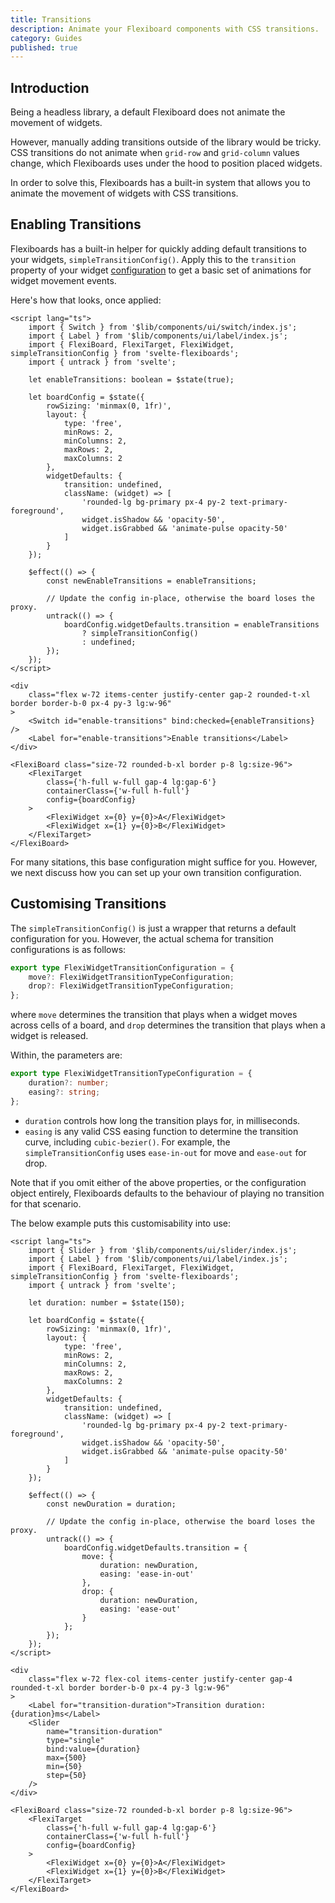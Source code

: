 ```yaml
---
title: Transitions
description: Animate your Flexiboard components with CSS transitions.
category: Guides
published: true
---
```


## Introduction

Being a headless library, a default Flexiboard does not animate the movement of widgets.

However, manually adding transitions outside of the library would be tricky. CSS transitions do not animate when `grid-row` and `grid-column` values change, which Flexiboards uses under the hood to position placed widgets.

In order to solve this, Flexiboards has a built-in system that allows you to animate the movement of widgets with CSS transitions.

## Enabling Transitions

Flexiboards has a built-in helper for quickly adding default transitions to your widgets, `simpleTransitionConfig()`. Apply this to the `transition` property of your widget [configuration](/docs/configuration) to get a basic set of animations for widget movement events.

Here's how that looks, once applied:

```svelte example
<script lang="ts">
	import { Switch } from '$lib/components/ui/switch/index.js';
	import { Label } from '$lib/components/ui/label/index.js';
	import { FlexiBoard, FlexiTarget, FlexiWidget, simpleTransitionConfig } from 'svelte-flexiboards';
	import { untrack } from 'svelte';

	let enableTransitions: boolean = $state(true);

	let boardConfig = $state({
		rowSizing: 'minmax(0, 1fr)',
		layout: {
			type: 'free',
			minRows: 2,
			minColumns: 2,
			maxRows: 2,
			maxColumns: 2
		},
		widgetDefaults: {
			transition: undefined,
			className: (widget) => [
				'rounded-lg bg-primary px-4 py-2 text-primary-foreground',
				widget.isShadow && 'opacity-50',
				widget.isGrabbed && 'animate-pulse opacity-50'
			]
		}
	});

	$effect(() => {
		const newEnableTransitions = enableTransitions;

		// Update the config in-place, otherwise the board loses the proxy.
		untrack(() => {
			boardConfig.widgetDefaults.transition = enableTransitions
				? simpleTransitionConfig()
				: undefined;
		});
	});
</script>

<div
	class="flex w-72 items-center justify-center gap-2 rounded-t-xl border border-b-0 px-4 py-3 lg:w-96"
>
	<Switch id="enable-transitions" bind:checked={enableTransitions} />
	<Label for="enable-transitions">Enable transitions</Label>
</div>

<FlexiBoard class="size-72 rounded-b-xl border p-8 lg:size-96">
	<FlexiTarget
		class={'h-full w-full gap-4 lg:gap-6'}
		containerClass={'w-full h-full'}
		config={boardConfig}
	>
		<FlexiWidget x={0} y={0}>A</FlexiWidget>
		<FlexiWidget x={1} y={0}>B</FlexiWidget>
	</FlexiTarget>
</FlexiBoard>
```

For many sitations, this base configuration might suffice for you. However, we next discuss how you can set up your own transition configuration.

## Customising Transitions

The `simpleTransitionConfig()` is just a wrapper that returns a default configuration for you. However, the actual schema for transition configurations is as follows:

```ts
export type FlexiWidgetTransitionConfiguration = {
	move?: FlexiWidgetTransitionTypeConfiguration;
	drop?: FlexiWidgetTransitionTypeConfiguration;
};
```

where `move` determines the transition that plays when a widget moves across cells of a board, and `drop` determines the transition that plays when a widget is released.

Within, the parameters are:

```ts
export type FlexiWidgetTransitionTypeConfiguration = {
	duration?: number;
	easing?: string;
};
```

- `duration` controls how long the transition plays for, in milliseconds.
- `easing` is any valid CSS easing function to determine the transition curve, including `cubic-bezier()`. For example, the `simpleTransitionConfig` uses `ease-in-out` for move and `ease-out` for drop.

Note that if you omit either of the above properties, or the configuration object entirely, Flexiboards defaults to the behaviour of playing no transition for that scenario.

The below example puts this customisability into use:

```svelte example
<script lang="ts">
	import { Slider } from '$lib/components/ui/slider/index.js';
	import { Label } from '$lib/components/ui/label/index.js';
	import { FlexiBoard, FlexiTarget, FlexiWidget, simpleTransitionConfig } from 'svelte-flexiboards';
	import { untrack } from 'svelte';

	let duration: number = $state(150);

	let boardConfig = $state({
		rowSizing: 'minmax(0, 1fr)',
		layout: {
			type: 'free',
			minRows: 2,
			minColumns: 2,
			maxRows: 2,
			maxColumns: 2
		},
		widgetDefaults: {
			transition: undefined,
			className: (widget) => [
				'rounded-lg bg-primary px-4 py-2 text-primary-foreground',
				widget.isShadow && 'opacity-50',
				widget.isGrabbed && 'animate-pulse opacity-50'
			]
		}
	});

	$effect(() => {
		const newDuration = duration;

		// Update the config in-place, otherwise the board loses the proxy.
		untrack(() => {
			boardConfig.widgetDefaults.transition = {
				move: {
					duration: newDuration,
					easing: 'ease-in-out'
				},
				drop: {
					duration: newDuration,
					easing: 'ease-out'
				}
			};
		});
	});
</script>

<div
	class="flex w-72 flex-col items-center justify-center gap-4 rounded-t-xl border border-b-0 px-4 py-3 lg:w-96"
>
	<Label for="transition-duration">Transition duration: {duration}ms</Label>
	<Slider
		name="transition-duration"
		type="single"
		bind:value={duration}
		max={500}
		min={50}
		step={50}
	/>
</div>

<FlexiBoard class="size-72 rounded-b-xl border p-8 lg:size-96">
	<FlexiTarget
		class={'h-full w-full gap-4 lg:gap-6'}
		containerClass={'w-full h-full'}
		config={boardConfig}
	>
		<FlexiWidget x={0} y={0}>A</FlexiWidget>
		<FlexiWidget x={1} y={0}>B</FlexiWidget>
	</FlexiTarget>
</FlexiBoard>
```
